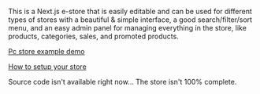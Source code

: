 This is a Next.js e-store that is easily editable and can be used for different types of stores with a beautiful & simple interface, a good search/filter/sort menu, and an easy admin panel for managing everything in the store, like products, categories, sales, and promoted products.

[Pc store example demo](https://spring-hardware-nextjs.vercel.app/)

[How to setup your store](https://aymanbazyan.github.io/StoreFlow-Project-Setup-Documentation/)

Source code isn't available right now... The store isn't 100% complete.
